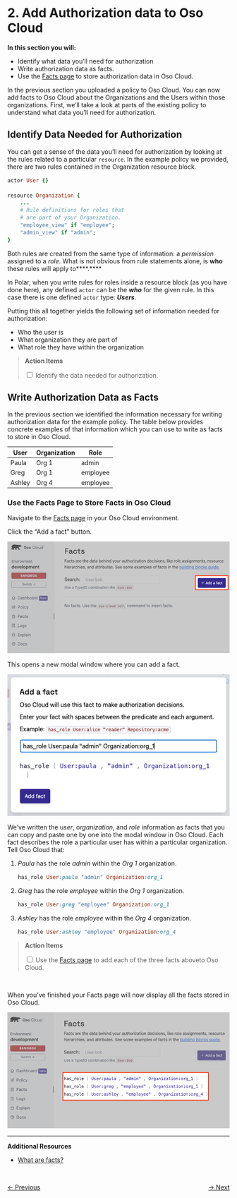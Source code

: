 # 2. Add Authorization data to Oso Cloud
**In this section you will:**
- Identify what data you’ll need for authorization
- Write authorization data as facts.
- Use the [Facts page](https://ui.osohq.com/facts/) to store authorization data in Oso Cloud.

In the previous section you uploaded a policy to Oso Cloud. You can now add facts to Oso Cloud about the Organizations
and the Users within those organizations. First, we’ll take a look at parts of the existing policy to understand what
data you’ll need for authorization.

## Identify Data Needed for Authorization
You can get a sense of the data you’ll need for authorization by looking at the rules related to a particular
`resource`. In the example policy we provided, there are two rules contained in the Organization resource block.

```ruby
actor User {}

resource Organization {
	...
    # Rule definitions for roles that
    # are part of your Organization.
    "employee_view" if "employee";
    "admin_view" if "admin";
}
```

Both rules are created from the same type of information: a *permission* assigned to a *role*. What is not obvious from
rule statements alone, is ****who**** these rules will apply to****.****

In Polar, when you write rules for roles inside a resource block (as you have done here), any defined `actor` can be
the ***who*** for the given rule. In this case there is one defined `actor` type: *****Users*****.

Putting this all together yields the following set of information needed for authorization:

- Who the user is
- What organization they are part of
- What role they have within the organization

> **Action Items**
> <div>
>     <input type="checkbox" name="ai_0"/>
>     <label for="ai_0"> Identify the data needed for authorization.</label>
> </div>

## Write Authorization Data as Facts
In the previous section we identified the information necessary for writing authorization data for the example policy.
The table below provides concrete examples of that information which you can use to write as facts to store in Oso
Cloud.

| User | Organization | Role |
| --- | --- | --- |
| Paula | Org 1 | admin |
| Greg | Org 1 | employee |
| Ashley | Org 4 | employee |

### Use the Facts Page to Store Facts in Oso Cloud
Navigate to the [Facts page](https://ui.osohq.com/facts/) in your Oso Cloud environment.

Click the “Add a fact” button.

![facts-page-2.png](./images/facts-page-2.png)

This opens a new modal window where you can add a fact.

![facts-page-3.png](./images/facts-page-3.png)

We’ve written the u*ser*, o*rganization*, and *role* information as facts that you can copy and paste one by one into
the modal window in Oso Cloud. Each fact describes the role a particular user has within a particular organization.
Tell Oso Cloud that:

1. *Paula* has the role *admin* within the *Org 1* organization.
    ```ruby
    has_role User:paula "admin" Organization:org_1
    ```

1. *Greg* has the role *employee* within the *Org 1* organization.
    ```ruby
    has_role User:greg "employee" Organization:org_1
    ```

1. *Ashley* has the role *employee* within the *Org 4* organization.
    ```ruby
    has_role User:ashley "employee" Organization:org_4
    ```

> **Action Items**
> <div>
>     <input type="checkbox" name="ai_0"/>
>     <label for="ai_0"> Use the <a href="https://ui.osohq.com/facts/">Facts page</a> to add each of the three facts aboveto Oso Cloud.</label>
> </div>
<br/>

When you’ve finished your Facts page will now display all the facts stored in Oso Cloud.

![facts-page-4.png](./images/facts-page-4.png)
<br/>

---

**Additional Resources**
- [What are facts?](https://www.osohq.com/docs/reference/glossary#facts)

<br/>
<p style="text-align:left;">
    <a href="1-model-your-app-authz.md">← Previous</a>
    <span style="float:right;">
        <a href="3-perform-authz-checks.md">→ Next</a>
    </span>
</p>